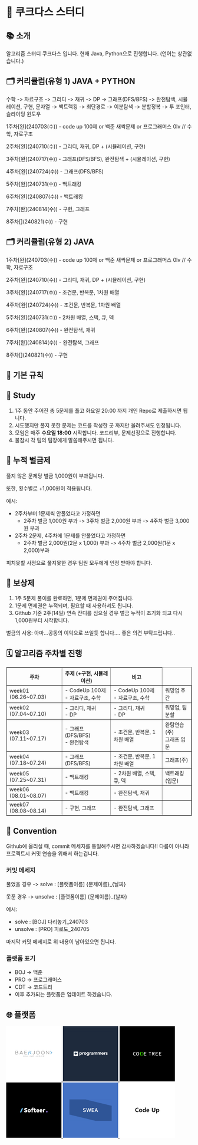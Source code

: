 # 🍪 쿠크다스 스터디

<section>
  <h2>📚 소개</h2>
  <p>알고리즘 스터디 쿠크다스 입니다. 현재 Java, Python으로 진행합니다. (언어는 상관없습니다.)</p>
</section>

<section>
  <h2>🗂️ 커리큘럼(유형 1) JAVA + PYTHON</h2>
  <p>수학 -> 자료구조 -> 그리디 -> 재귀 -> DP -> 그래프(DFS/BFS) -> 완전탐색, 시뮬레이션, 구현, 문자열 -> 백트랙킹 -> 최단경로 -> 이분탐색 -> 분할정복 -> 투 포인터, 슬라이딩 윈도우</p>
  <p>1주차[완](240703(수)) - code up 100제 or 백준 새싹문제 or 프로그래머스 0lv // 수학, 자료구조 </p>
  <p>2주차[완](240710(수)) - 그리디, 재귀, DP + (시뮬레이션, 구현) </p>
  <p>3주차[완](240717(수)) - 그래프(DFS/BFS), 완전탐색 + (시뮬레이션, 구현) </p>
  <p>4주차[완](240724(수)) - 그래프(DFS/BFS) </p>
  <p>5주차[완](240731(수)) - 백트래킹 </p>
  <p>6주차[완](240807(수)) - 백트래킹 </p>
  <p>7주차[완](240814(수)) - 구현, 그래프 </p>
  <p>8주차[](240821(수)) - 구현 </p>

  <h2>🗂️ 커리큘럼(유형 2) JAVA</h2>
  <p>1주차[완](240703(수)) - code up 100제 or 백준 새싹문제 or 프로그래머스 0lv // 수학, 자료구조 </p>
  <p>2주차[완](240710(수)) - 그리디, 재귀, DP + (시뮬레이션, 구현) </p>
  <p>3주차[완](240717(수)) - 조건문, 반복문, 1차원 배열 </p>
  <p>4주차[완](240724(수)) - 조건문, 반복문, 1차원 배열 </p>
  <p>5주차[완](240731(수)) - 2차원 배열, 스택, 큐, 덱 </p>
  <p>6주차[완](240807(수)) - 완전탐색, 재귀 </p>
  <p>7주차[완](240814(수)) - 완전탐색,  그래프 </p>
  <p>8주차[](240821(수)) - 구현 </p>
</section>

<section>
  <h1>📏 기본 규칙</h1>
  <h2>📝 Study</h2>
  <ol>
    <li>1주 동안 주어진 총 5문제를 풀고 화요일 20:00 까지 개인 Repo로 제출하시면 됩니다.</li>
    <li>시도했지만 풀지 못한 문제는 코드를 작성한 곳 까지만 올려주셔도 인정됩니다.</li>
    <li>모임은 매주 <strong>수요일 18:00</strong> 시작합니다. 코드리뷰, 문제선정으로 진행합니다.</li>
    <li>불참시 각 팀의 팀장에게 말씀해주시면 됩니다.</li>
  </ol>
</section>

<section>
  <h2>💸 누적 벌금제</h2>
  <p>풀지 않은 문제당 벌금 1,000원이 부과됩니다.</p>
  <p>또한, 횟수별로 +1,000원이 적용됩니다.</p>
  <p>예시:</p>
  <ul>
    <li>2주차부터 1문제씩 안풀었다고 가정하면
      <ul>
        <li>2주차 벌금 1,000원 부과 -> 3주차 벌금 2,000원 부과 -> 4주차 벌금 3,000원 부과</li>
      </ul>
    </li>
    <li>2주차 2문제, 4주차에 1문제를 안풀었다고 가정하면
      <ul>
        <li>2주차 벌금 2,000원(2문 x 1,000) 부과 -> 4주차 벌금 2,000원(1문 x 2,000)부과</li>
      </ul>
    </li>
  </ul>
  <p>피치못할 사정으로 풀지못한 경우 팀원 모두에게 인정 받아야 합니다.</p>
</section>

<section>
  <h2>🎁 보상제</h2>
  <ol>
    <li>1주 5문제 풀이를 완료하면, 1문제 면제권이 주어집니다.</li>
    <li>1문제 면제권은 누적되며, 필요할 때 사용하셔도 됩니다.</li>
    <li>Github 기준 2주(14일) 연속 잔디를 심으실 경우 벌금 누적이 초기화 되고 다시 1,000원부터 시작합니다.</li>
  </ol>
  <p>벌금의 사용: 아마...공동의 이익으로 쓰일듯 합니다.... 좋은 의견 부탁드립니다..</p>
</section>

<section>
  <h2>🗓️ 알고리즘 주차별 진행</h2>
  <table border="1">
    <thead>
      <tr>
        <th>주차</th>
        <th>주제 (+구현, 시뮬레이션)</th>
        <th>비고</th>
      </tr>
    </thead>
    <tbody>
      <tr>
        <td>week01 (06.26~07.03)</td>
        <td>- CodeUp 100제<br>- 자료구조, 수학</td>
        <td>- CodeUp 100제<br>- 자료구조, 수학</td>
        <td>워밍업 주간</td>
      </tr>
      <tr>
        <td>week02 (07.04~07.10)</td>
        <td>- 그리디, 재귀<br>- DP</td>
        <td>- 그리디, 재귀<br>- DP</td>
        <td>워밍업, 팀 분할</td>
      </tr>
      <tr>
        <td>week03 (07.11~07.17)</td>
        <td>- 그래프(DFS/BFS)<br>- 완전탐색</td>
        <td>- 조건문, 반복문, 1차원 배열</td>
        <td>완탐연습(주)<br/>그래프 입문</td>
      </tr>
      <tr>
        <td>week04 (07.18~07.24)</td>
        <td>- 그래프(DFS/BFS)</td>
        <td>- 조건문, 반복문, 1차원 배열</td>
        <td>그래프(주)</td>
      </tr>
      <tr>
        <td>week05 (07.25~07.31)</td>
        <td>- 백트래킹</td>
        <td>- 2차원 배열, 스택, 큐, 덱</td>
        <td>백트래킹(입문)</td>
      </tr>
      <tr>
        <td>week06 (08.01~08.07)</td>
        <td>- 백트래킹</td>
        <td>- 완전탐색, 재귀</td>
        <td></td>
      </tr>
      <tr>
        <td>week07 (08.08~08.14)</td>
        <td>- 구현, 그래프</td>
        <td>- 완전탐색,  그래프</td>
        <td></td>
      </tr>
    </tbody>
  </table>
</section>

<section>
  <h2>📜 Convention</h2>
  <p>Github에 올리실 때, commit 메세지를 통일해주시면 감사하겠습니다!! 다름이 아니라 프로젝트시 커밋 연습을 위해서 하는겁니다.</p>
  <h3>커밋 메세지</h3>
  <p>풀었을 경우 -> solve : [플랫폼이름] {문제이름}_{날짜}</p>
  <p>못푼 경우 -> unsolve : [플랫폼이름] {문제이름}_{날짜}</p>
  <p>예시:</p>
  <ul>
    <li>solve : [BOJ] 다리놓기_240703</li>
    <li>unsolve : [PRO] 피로도_240705</li>
  </ul>
  <p>마지막 커밋 메세지로 위 내용이 남아있으면 됩니다.</p>
  <h3>플랫폼 표기</h3>
  <ul>
    <li>BOJ -> 백준</li>
    <li>PRO -> 프로그래머스</li>
    <li>CDT -> 코드트리</li>
    <li>이후 추가되는 플랫폼은 업데이트 하겠습니다.</li>
  </ul>
</section>

<section>
  <h2>🌐 플랫폼</h2>
  <div class="platforms">
    <a href="https://www.acmicpc.net/">
      <img src="../imgs/baekjun.png" alt="백준로고" width="150" height="150">
    </a>
    <a href="https://programmers.co.kr/">
      <img src="../imgs/pro.png" alt="프로그래머스 로고" width="150" height="150">
    </a>
    <a href="https://www.codetree.ai/">
      <img src="../imgs/codetree.png" alt="코드트리로고" width="150" height="150">
    </a>
    <br>
    <a href="https://softeer.ai/">
      <img src="../imgs/softeer.png" alt="소프티어로고" width="150" height="150">
    </a>
    <a href="https://swexpertacademy.com/main/main.do">
      <img src="../imgs/SWEA.png" alt="SWEA로고" width="150" height="150">
    </a>
    <a href="https://codeup.kr/">
      <img src="../imgs/codeUp.png" alt="CodeUp로고" width="150" height="150">
    </a>
  </div>
</section>
